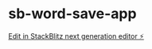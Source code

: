 # sb-word-save-app

[Edit in StackBlitz next generation editor ⚡️](https://stackblitz.com/~/github.com/DhanushkaSbox/sb-word-save-app)